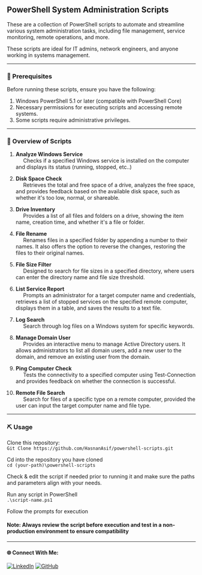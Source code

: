 ﻿## PowerShell System Administration Scripts

These are a collection of PowerShell scripts to automate and streamline various system administration tasks, including file management, service monitoring, remote operations, and more.

These scripts are ideal for IT admins, network engineers, and anyone working in systems management.

---


### 🚨 Prerequisites
Before running these scripts, ensure you have the following:
1. Windows PowerShell 5.1 or later (compatible with PowerShell Core)
2. Necessary permissions for executing scripts and accessing remote systems.
3. Some scripts require administrative privileges.

---

### 🔦 Overview of Scripts


1. **Analyze Windows Service**\
&nbsp;&nbsp;&nbsp;&nbsp; Checks if a specified Windows service is installed on the computer and displays its status (running, stopped, etc..)


2. **Disk Space Check**\
&nbsp;&nbsp;&nbsp;&nbsp; Retrieves the total and free space of a drive, analyzes the free space, and provides feedback based on the available disk space, such as whether it's too low, normal, or shareable.

3. **Drive Inventory**\
&nbsp;&nbsp;&nbsp;&nbsp; Provides a list of all files and folders on a drive, showing the item name, creation time, and whether it's a file or folder.

4. **File Rename**\
&nbsp;&nbsp;&nbsp;&nbsp; Renames files in a specified folder by appending a number to their names. It also offers the option to reverse the changes, restoring the files to their original names.

4. **File Size Filter**\
&nbsp;&nbsp;&nbsp;&nbsp; Designed to search for file sizes in a specified directory, where users can enter the directory name and file size threshold.

6. **List Service Report**\
&nbsp;&nbsp;&nbsp;&nbsp; Prompts an administrator for a target computer name and credentials, retrieves a list of stopped services on the specified remote computer, displays them in a table, and saves the results to a text file.

8. **Log Search**\
&nbsp;&nbsp;&nbsp;&nbsp; Search through log files on a Windows system for specific keywords.
  
9. **Manage Domain User**\
&nbsp;&nbsp;&nbsp;&nbsp; Provides an interactive menu to manage Active Directory users. It allows administrators to list all domain users, add a new user to the domain, and remove an existing user from the domain.
  
10. **Ping Computer Check**\
&nbsp;&nbsp;&nbsp;&nbsp; Tests the connectivity to a specified computer using Test-Connection and provides feedback on whether the connection is successful.
  
11. **Remote File Search**\
&nbsp;&nbsp;&nbsp;&nbsp; Search for files of a specific type on a remote computer, provided the user can input the target computer name and file type.

---

### ⛏️ Usage
Clone this repository:\
`Git Clone https://github.com/HasnanAsif/powershell-scripts.git`

Cd into the repository you have cloned\
`cd (your-path)\powershell-scripts`

Check & edit the script if needed prior to running it and make sure the paths and parameters align with your needs.


Run any script in PowerShell\
`.\script-name.ps1` 

Follow the prompts for execution



#### Note: Always review the script before execution and test in a non-production environment to ensure compatibility

---

#### 🌐 Connect With Me:
[![LinkedIn](https://img.shields.io/badge/LinkedIn-blue?style=for-the-badge&logo=LinkedIn&link=www.linkedin.com/in/hasnan-asif)](www.linkedin.com/in/hasnan-asif)
[![GitHub](https://img.shields.io/badge/GitHub-gray?style=for-the-badge&logo=Github&link=https://github.com/HasnanAsif)](https://github.com/HasnanAsif)

